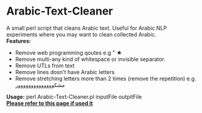 # Arabic-Text-Cleaner<br>
A small perl script that cleans Arabic text. Useful for Arabic NLP experiments where you may want to clean collected Arabic.<br>
<b>Features:</b>
<ul>
<li>Remove web programming qoutes e.g  &quot; &#9733;</li>
<li>Remove multi-any kind of whitespace or invisible separator.</li>
<li>Remove UTLs from text</li>
<li>Remove lines dosn't have Arabic letters</li>
<li>Remove stretching letters more than 2 times (remove the repetition) e.g. مشكوووووووووووووور
</li>
</ul>
<b>Usage:</b> perl Arabic-Text-Cleaner.pl inputFile outpitFile<br>
<b><u>Please refer to this page if used it</u></b><br>
